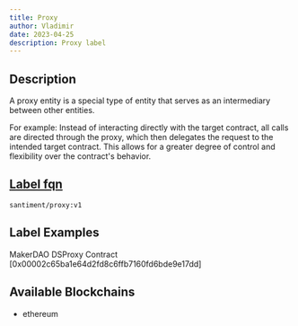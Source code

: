 ```yaml
---
title: Proxy
author: Vladimir
date: 2023-04-25
description: Proxy label
---
```


## Description

A proxy entity is a special type of entity that serves as an intermediary between other entities. 

For example: Instead of interacting directly with the target contract, all calls are directed through the proxy, which then delegates 
the request to the intended target contract. This allows for a greater degree of control and flexibility over the 
contract's behavior.

## [Label fqn](/labels/label-fqn)

`santiment/proxy:v1`

## Label Examples

MakerDAO DSProxy Contract [0x00002c65ba1e64d2fd8c6ffb7160fd6bde9e17dd]

## Available Blockchains

* ethereum